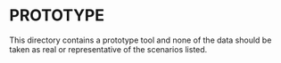# PROTOTYPE

This directory contains a prototype tool and none of the data should be taken as real or representative of the scenarios listed.